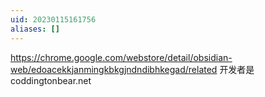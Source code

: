 ```yaml
---
uid: 20230115161756
aliases: []
---
```

https://chrome.google.com/webstore/detail/obsidian-web/edoacekkjanmingkbkgjndndibhkegad/related
开发者是coddingtonbear.net